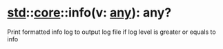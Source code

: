 # [std](/libs/std/)::[core](/libs/std/core/)::info(v:&nbsp;[any](/libs/std/core/type.any.md)):&nbsp;any?
Print formatted info log to output log file if log level is greater or equals to info
